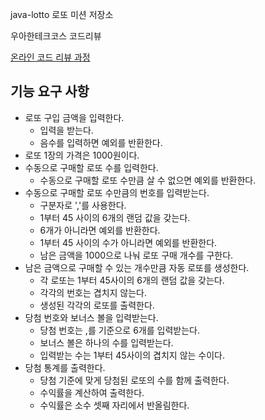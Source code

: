 java-lotto
로또 미션 저장소

우아한테크코스 코드리뷰

[온라인 코드 리뷰 과정]()


## 기능 요구 사항

- 로또 구입 금액을 입력한다.
  - 입력을 받는다.
  - 음수를 입력하면 예외를 반환한다.
- 로또 1장의 가격은 1000원이다.
- 수동으로 구매할 로또 수를 입력한다.
  - 수동으로 구매할 로또 수만큼 살 수 없으면 예외를 반환한다.
- 수동으로 구매할 로또 수만큼의 번호를 입력받는다.
  - 구분자로 ','를 사용한다.
  - 1부터 45 사이의 6개의 랜덤 값을 갖는다.
  - 6개가 아니라면 예외를 반환한다.
  - 1부터 45 사이의 수가 아니라면 예외를 반환한다.
  - 남은 금액을 1000으로 나눠 로또 구매 개수를 구한다.
- 남은 금액으로 구매할 수 있는 개수만큼 자동 로또를 생성한다.
  - 각 로또는 1부터 45사이의 6개의 랜덤 값을 갖는다.
  - 각각의 번호는 겹치지 않는다.
  - 생성된 각각의 로또를 출력한다.
- 당첨 번호와 보너스 볼을 입력받는다.
  - 당첨 번호는 ,를 기준으로 6개를 입력받는다.
  - 보너스 볼은 하나의 수를 입력받는다.
  - 입력받는 수는 1부터 45사이의 겹치지 않는 수이다.
- 당첨 통계를 출력한다.
  - 당첨 기준에 맞게 당첨된 로또의 수를 함께 출력한다.
  - 수익률을 계산하여 출력한다.
  - 수익률은 소수 셋째 자리에서 반올림한다.
